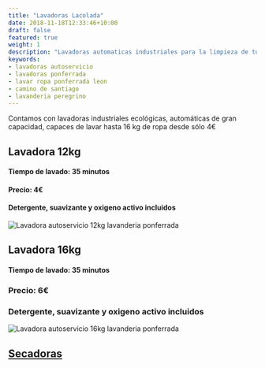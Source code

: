 ```yaml
---
title: "Lavadoras Lacolada"
date: 2018-11-18T12:33:46+10:00
draft: false
featured: true
weight: 1
description: "Lavadoras automaticas industriales para la limpieza de tu ropa, mantas, edredones, abrigos, chaquetas, sábanas, almohadas, peluches... | Lacolada Lavanderia Autoservicio Ponferrada"
keywords:
- lavadoras autoservicio
- lavadoras ponferrada
- lavar ropa ponferrada leon
- camino de santiago
- lavanderia peregrino
---
```

Contamos con lavadoras industriales ecológicas, automáticas de gran capacidad, capaces de lavar hasta 16 kg de ropa desde sólo 4€
## Lavadora 12kg
#### Tiempo de lavado: 35 minutos
#### Precio: 4€
#### Detergente, suavizante y oxigeno activo incluidos
![Lavadora autoservicio 12kg lavanderia ponferrada](/images/La-colada-lavanderia-autoservicio-ponferrada-lavar-secar-ropa.jpg)
## Lavadora 16kg
#### Tiempo de lavado: 35 minutos
### Precio: 6€
### Detergente, suavizante y oxigeno activo incluidos
![Lavadora autoservicio 16kg lavanderia ponferrada](/images/La-colada-lavanderia-ponferrada-interior-local.jpg)

## [Secadoras](/lavadoras-secadoras-automaticas/secadoras-industriales/)
